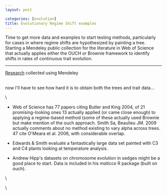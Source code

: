 ```yaml
---
layout: post

categories: [evolution]
title: Evolutionary Regime Shift examples
---
```







 








Time to get more data and examples to start testing methods,
particularly for cases in where regime shifts are hypothesized by
painting a tree. Starting a Mendeley public collection for the
literature in Web of Science that actually applies either the OUCH or
Brownie framework to identify shifts in rates of continuous trait
evolution.

* * * * *

[Research](http://www.mendeley.com) collected using Mendeley

\
 now I'll have to see how hard it is to obtain both the trees and trait
data...

\

-   Web of Science has 77 papers citing Butler and King 2004, of 21
    promising-looking ones 13 actually applied (or came close enough) to
    applying a regime-based method (some of these actually used Brownie
    but make mention of the ouch approach. Smith Sa, Beaulieu JM. 2009
    actually comments about no method existing to vary alpha across
    trees. 47 cite O'Meara et al. 2006, with considerable overlap.

-   Edwards & Smith evaluate a fantastically large data set painted with
    C3 and C4 plants looking at temperature analysis.

-   Andrew Hipp's datasets on chromosome evolution in sedges might be a
    good place to start. Data is included in his *maticce* R package
    (built on ouch).

\

\

